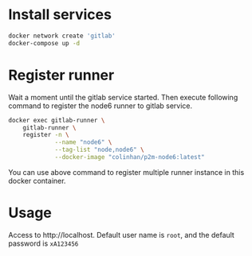 # Install services
```sh
docker network create 'gitlab'
docker-compose up -d
```

# Register runner
Wait a moment until the gitlab service started. Then execute following command to register the node6 runner to gitlab service.
```sh
docker exec gitlab-runner \
    gitlab-runner \
    register -n \
             --name "node6" \
             --tag-list "node,node6" \
             --docker-image "colinhan/p2m-node6:latest"
```
You can use above command to register multiple runner instance in this docker container.

# Usage
Access to http://localhost. Default user name is `root`, and the default password is `xA123456`
